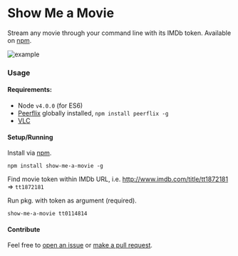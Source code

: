 # Show Me a Movie

Stream any movie through your command line with its IMDb token. Available on [npm](http://npmjs.org/packages/show-me-a-movie).

![example](https://media.giphy.com/media/xTcnThzcE8yzXvgXOE/giphy.gif)

### Usage

#### Requirements:

+ Node `v4.0.0` (for ES6)
+ [Peerflix](http://npmjs.org/packages/peerflix) globally installed, `npm install peerflix -g`
+ [VLC](http://www.videolan.org/vlc/index.html)

#### Setup/Running

Install via [npm](http://npmjs.org/packages/show-me-a-movie).

``` 
npm install show-me-a-movie -g
```

Find movie token within IMDb URL, i.e. http://www.imdb.com/title/tt1872181 => `tt1872181`

Run pkg. with token as argument (required).

``` 
show-me-a-movie tt0114814
```

#### Contribute

Feel free to [open an issue](https://github.com/kshvmdn/show-me-a-movie/issues) or [make a pull request](https://github.com/kshvmdn/show-me-a-movie/pulls).

